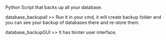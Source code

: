 
Python Script that backs up all your database.

database_backupall >> Run it in your cmd, it will create backup folder and you can see your backup of databases there and re-store them.

database_backupGUI >> It has tkinter user interface.
